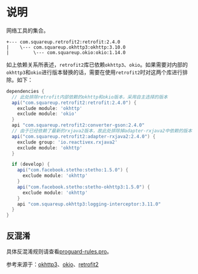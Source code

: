# 说明

网络工具的集合。

```
+--- com.squareup.retrofit2:retrofit:2.4.0
|    \--- com.squareup.okhttp3:okhttp:3.10.0
|         \--- com.squareup.okio:okio:1.14.0
```

如上依赖关系所表述，`retrofit2`库已依赖`okhttp3`、`okio`。如果需要对内部的`okhttp3`和`okio`进行版本替换的话，需要在使用`retrofit2`时对这两个库进行排除。如下：

```groovy
dependencies {
  // 此处排除retrofit内部依赖的okhttp和okio版本，采用自主选择的版本
  api("com.squareup.retrofit2:retrofit:2.4.0") {
    exclude module: 'okhttp'
    exclude module: 'okio'
  }
  api "com.squareup.retrofit2:converter-gson:2.4.0"
  // 由于已经依赖了最新的rxjava2版本，故此处排除掉adapter-rxjava2中依赖的版本
  api("com.squareup.retrofit2:adapter-rxjava2:2.4.0") {
    exclude group: 'io.reactivex.rxjava2'
    exclude module: 'okhttp'
  }

  if (develop) {
    api("com.facebook.stetho:stetho:1.5.0") {
      exclude module: 'okhttp'
    }
    api("com.facebook.stetho:stetho-okhttp3:1.5.0") {
      exclude module: 'okhttp'
    }
    api "com.squareup.okhttp3:logging-interceptor:3.11.0"
  }
}
```
## 反混淆
具体反混淆规则请查看[proguard-rules.pro](proguard-rules.pro)。

参考来源于：[okhttp3](https://github.com/square/okhttp/blob/master/okhttp/src/main/resources/META-INF/proguard/okhttp3.pro)、[okio](https://github.com/square/okio)、[retrofit2](https://github.com/square/retrofit/blob/master/retrofit/src/main/resources/META-INF/proguard/retrofit2.pro)
